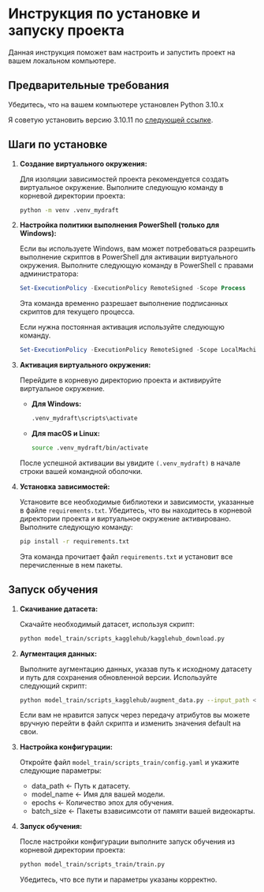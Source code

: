 # Инструкция по установке и запуску проекта

Данная инструкция поможет вам настроить и запустить проект на вашем локальном компьютере.

## Предварительные требования

Убедитесь, что на вашем компьютере установлен Python 3.10.x

Я советую установить версию 3.10.11 по [следующей ссылке](https://www.python.org/downloads/release/python-31011/).

## Шаги по установке

1.  **Создание виртуального окружения:**

    Для изоляции зависимостей проекта рекомендуется создать виртуальное окружение. Выполните следующую команду в корневой директории проекта:

    ```bash
    python -m venv .venv_mydraft
    ```

2.  **Настройка политики выполнения PowerShell (только для Windows):**

    Если вы используете Windows, вам может потребоваться разрешить выполнение скриптов в PowerShell для активации виртуального окружения. Выполните следующую команду в PowerShell с правами администратора:

    ```powershell
    Set-ExecutionPolicy -ExecutionPolicy RemoteSigned -Scope Process
    ```

    Эта команда временно разрешает выполнение подписанных скриптов для текущего процесса.

    Если нужна постоянная активация используйте следующую команду.

    ```powershell
    Set-ExecutionPolicy -ExecutionPolicy RemoteSigned -Scope LocalMachine
    ```

4.  **Активация виртуального окружения:**

    Перейдите в корневую директорию проекта и активируйте виртуальное окружение.

    * **Для Windows:**

        ```bash
        .venv_mydraft\scripts\activate
        ```

    * **Для macOS и Linux:**

        ```bash
        source .venv_mydraft/bin/activate
        ```

    После успешной активации вы увидите `(.venv_mydraft)` в начале строки вашей командной оболочки.

5.  **Установка зависимостей:**

    Установите все необходимые библиотеки и зависимости, указанные в файле `requirements.txt`. Убедитесь, что вы находитесь в корневой директории проекта и виртуальное окружение активировано. Выполните следующую команду:

    ```bash
    pip install -r requirements.txt
    ```

    Эта команда прочитает файл `requirements.txt` и установит все перечисленные в нем пакеты.


## Запуск обучения

1. **Скачивание датасета:**

    Скачайте необходимый датасет, используя скрипт:

    ```bash
    python model_train/scripts_kagglehub/kagglehub_download.py
    ```

2. **Аугментация данных:**

    Выполните аугментацию данных, указав путь к исходному датасету и путь для сохранения обновленной версии. Используйте следующий скрипт:

    ```bash
    python model_train/scripts_kagglehub/augment_data.py --input_path <путь_к_датасету> --output_path <путь_для_обновленного_датасета>
    ```

    Если вам не нравится запуск через передачу атрибутов вы можете вручную перейти в файл скрипта и изменить значения default на свои.

3. **Настройка конфигурации:**

    Откройте файл `model_train/scripts_train/config.yaml` и укажите следующие параметры:
    - data_path <- Путь к датасету. 
    - model_name <- Имя для вашей модели.
    - epochs <- Количество эпох для обучения.
    - batch_size <- Пакеты взависимсоти от памяти вашей видеокарты.

4. **Запуск обучения:**

    После настройки конфигурации выполните запуск обучения из корневой директории проекта:

    ```bash
    python model_train/scripts_train/train.py
    ```

    Убедитесь, что все пути и параметры указаны корректно.